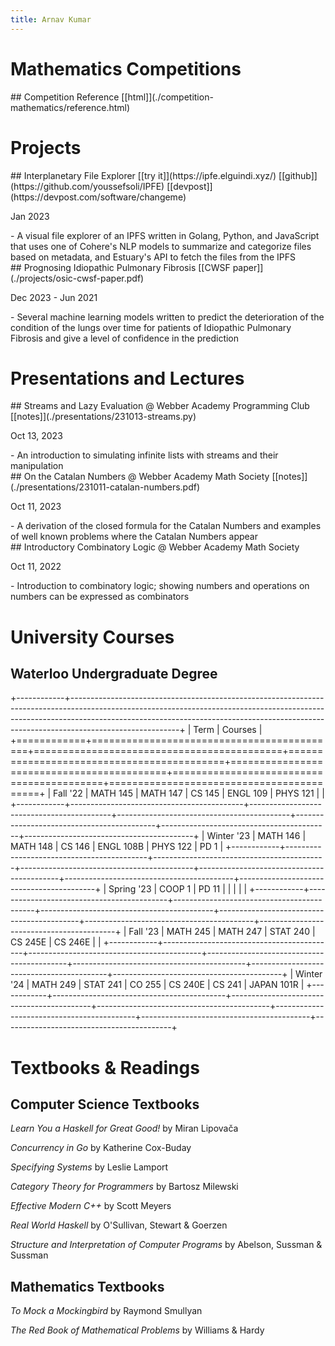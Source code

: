 ```yaml
---
title: Arnav Kumar
---
```


# Mathematics Competitions

<hgroup>
## Competition Reference
[[html]](./competition-mathematics/reference.html)
</hgroup>

## 

# Projects

<hgroup>
## Interplanetary File Explorer
[[try it]](https://ipfe.elguindi.xyz/) [[github]](https://github.com/youssefsoli/IPFE) [[devpost]](https://devpost.com/software/changeme)
<p class="date">Jan 2023</p>
</hgroup>
- A visual file explorer of an IPFS written in Golang, Python, and JavaScript that uses one of Cohere's NLP models to summarize and categorize files based on metadata, and Estuary's API to fetch the files from the IPFS

<hgroup>
## Prognosing Idiopathic Pulmonary Fibrosis
[[CWSF paper]](./projects/osic-cwsf-paper.pdf)
<p class="date">Dec 2023 - Jun 2021</p>
</hgroup>
- Several machine learning models written to predict the deterioration of the condition of the lungs over time for patients of Idiopathic Pulmonary Fibrosis and give a level of confidence in the prediction

# Presentations and Lectures

<hgroup>
## Streams and Lazy Evaluation
@ Webber Academy Programming Club
[[notes]](./presentations/231013-streams.py)
<p class="date">Oct 13, 2023</p>
</hgroup>
- An introduction to simulating infinite lists with streams and their manipulation

<hgroup>
## On the Catalan Numbers
@ Webber Academy Math Society
[[notes]](./presentations/231011-catalan-numbers.pdf)
<p class="date">Oct 11, 2023</p>
</hgroup>
- A derivation of the closed formula for the Catalan Numbers and examples of well known problems where the Catalan Numbers appear

<hgroup>
## Introductory Combinatory Logic
@ Webber Academy Math Society
<p class="date">Oct 11, 2022</p>
</hgroup>
- Introduction to combinatory logic; showing numbers and operations on numbers can be expressed as combinators

# University Courses

## Waterloo Undergraduate Degree

+------------+---------------------------------------------------------------------------------------------------------------------------------------------------------------------------------------------------------------------------------------------------------------------+
| Term       | Courses                                                                                                                                                                                                                                                             |
+============+===========================================+===========================================+===========================================+===========================================+==========================================+==========================================+
| Fall '22   | <span class="green ball"></span>MATH 145  | <span class="green ball"></span>MATH 147  | <span class="green ball"></span>CS 145    | <span class="green ball"></span>ENGL 109  | <span class="green ball"></span>PHYS 121 |                                          |
+------------+-------------------------------------------+-------------------------------------------+-------------------------------------------+-------------------------------------------+------------------------------------------+------------------------------------------+
| Winter '23 | <span class="green ball"></span>MATH 146  | <span class="green ball"></span>MATH 148  | <span class="green ball"></span>CS 146    | <span class="green ball"></span>ENGL 108B | <span class="green ball"></span>PHYS 122 | <span class="green ball"></span>PD 1     |
+------------+-------------------------------------------+-------------------------------------------+-------------------------------------------+-------------------------------------------+------------------------------------------+------------------------------------------+
| Spring '23 | <span class="green ball"></span>COOP 1    | <span class="green ball"></span>PD 11     |                                           |                                           |                                          |                                          |
+------------+-------------------------------------------+-------------------------------------------+-------------------------------------------+-------------------------------------------+------------------------------------------+------------------------------------------+
| Fall '23   | <span class="yellow ball"></span>MATH 245 | <span class="yellow ball"></span>MATH 247 | <span class="yellow ball"></span>STAT 240 | <span class="yellow ball"></span>CS 245E  | <span class="yellow ball"></span>CS 246E |                                          |
+------------+-------------------------------------------+-------------------------------------------+-------------------------------------------+-------------------------------------------+------------------------------------------+------------------------------------------+
| Winter '24 | <span class="red ball"></span>MATH 249    | <span class="red ball"></span>STAT 241    | <span class="red ball"></span>CO 255      | <span class="red ball"></span>CS 240E     | <span class="red ball"></span>CS 241     | <span class="red ball"></span>JAPAN 101R |
+------------+-------------------------------------------+-------------------------------------------+-------------------------------------------+-------------------------------------------+------------------------------------------+------------------------------------------+

# Textbooks & Readings

## Computer Science Textbooks

<span class="green ball"></span>*Learn You a Haskell for Great Good!* by Miran Lipovača

<span class="yellow ball"></span>*Concurrency in Go* by Katherine Cox-Buday

<span class="yellow ball"></span>*Specifying Systems* by Leslie Lamport

<span class="yellow ball"></span>*Category Theory for Programmers* by Bartosz Milewski

<span class="yellow ball"></span>*Effective Modern C++* by Scott Meyers

<span class="red ball"></span>*Real World Haskell* by O'Sullivan, Stewart & Goerzen

<span class="red ball"></span>*Structure and Interpretation of Computer Programs* by Abelson, Sussman & Sussman

## Mathematics Textbooks

<span class="green ball"></span>*To Mock a Mockingbird* by Raymond Smullyan

<span class="yellow ball"></span>*The Red Book of Mathematical Problems* by Williams & Hardy


